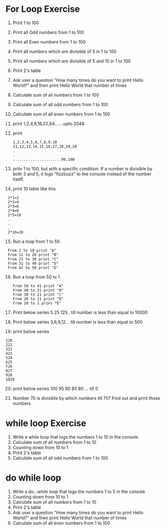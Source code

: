 # For Loop Exercise

1. Print 1 to 100
2. Print all Odd numbers from 1 to 100
3. Print all Even numbers from 1 to 100
4. Print all numbers which are divisible of 5 in 1 to 100
5. Print all numbers which are divisible of 5 and 15 in 1 to 100
6. Print 2's table
7. Ask user a question "How many times do you want to print Hello World?" and then print Hello World that number of times
8. Calculate sum of all numbers from 1 to 100
9. Calculate sum of all odd numbers from 1 to 100
10. Calculate sum of all even numbers from 1 to 100
11. print 1,2,4,8,16,32,64.......upto 2048
12. print
    ```
    1,2,3,4,5,6,7,8,9,10
    11,12,13,14,15,16,17,18,19,20
    .
    .
    ......................99,100
    ```
13. pritn 1 to 100, but with a specific condition. If a number is divisible by both 3 and 5, it logs "fizzbuzz" to the console instead of the number itself.

14. print 10 table like this

```
 2*1=2
 2*2=4
 2*3=6
 2*4=8
 2*5=10
 .
 .
 .
 2*10=20
```

15. Run a loop from 1 to 50

```
 From 1 to 10 print "A"
 From 11 to 20 print "B"
 From 21 to 30 print "C"
 From 31 to 40 print "D"
 From 41 to 50 print "E"
```

16. Run a loop from 50 to 1
    ```
    From 50 to 41 print "A"
    From 40 to 31 print "B"
    From 30 to 21 print "C"
    From 20 to 11 print "D"
    From 10 to 1 print "E"
    ```
17. Print below series
    5 25 125.. till number is less than equal to 10000

18. Print below series
    3,6,9,12... till number is less than equal to 500

19. print below series

```
120
221
322
423
524
625
726
827
928
1029

```

20. print below series
    100 95 90 85 80 ... till 0

21. Number 70 is divisible by which numbers till 70? Find out and print those numbers

# while loop Exercise

1. Write a while loop that logs the numbers 1 to 10 in the console.
2. Calculate sum of all numbers from 1 to 10
3. Counting down from 10 to 1
4. Print 2's table
5. Calculate sum of all odd numbers from 1 to 100

# do while loop

1. Write a do...while loop that logs the numbers 1 to 5 in the console
2. Counting down from 10 to 1
3. Calculate sum of all numbers from 1 to 10
4. Print 2's table
5. Ask user a question "How many times do you want to print Hello World?" and then print Hello World that number of times
6. Calculate sum of all even numbers from 1 to 100

```

```
